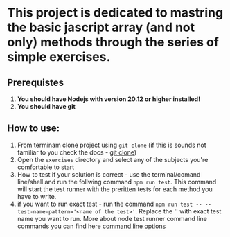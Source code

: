 # This project is dedicated to mastring the basic jascript array (and not only) methods through the series of simple exercises.

## Prerequistes
1. __You should have Nodejs with version 20.12 or higher installed!__
2. __You should have git__

## How to use:
1. From terminam clone project using `git clone` (if this is sounds not familiar to you check the docs - [git clone](https://git-scm.com/docs/git-clone/#_examples)) 
2. Open the `exercises` directory and select any of the subjects you're comfortable to start
3. How to test if your solution is correct - use the terminal/comand line/shell and run the follwing command `npm run test`. This command will start the test runner with the preritten tests for each method you have to write. 
4. if you want to run exact test - run the command `npm run test -- --test-name-pattern='<name of the test>'`. Replace the '<name of the test>' with exact test name you want to run. More about node test runner command line commands you can find here [command line options](https://nodejs.org/api/cli.html)

